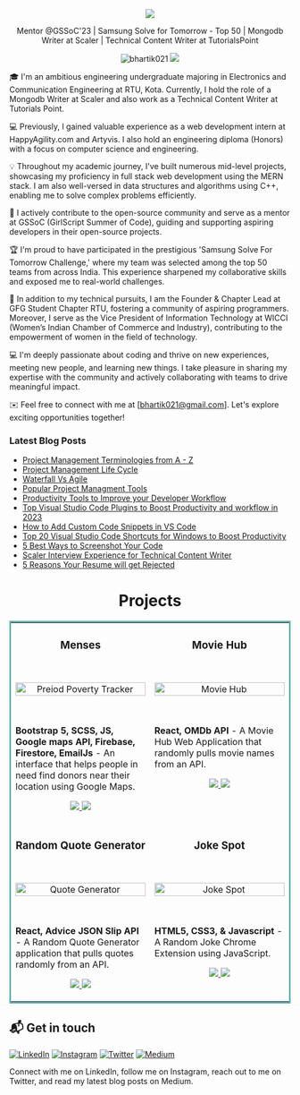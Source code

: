 <div align="center">
  <img src="https://readme-typing-svg.herokuapp.com?color=%236FDA44&size=32&center=true&vCenter=true&width=600&height=50&lines=Hi+👋,+I'm+Bharti;Web+Developer;Blogger"/>
</div>

<p align="center">
  Mentor @GSSoC'23 | Samsung Solve for Tomorrow - Top 50 | Mongodb Writer at Scaler | Technical Content Writer at TutorialsPoint
</p>

<p align="center">  
 <img src="https://komarev.com/ghpvc/?username=bhartik021&color=green" alt="bhartik021" />
 <img src="https://img.shields.io/github/followers/bhartik021?label=followers&style=social"/>
</p>

🎓 I'm an ambitious engineering undergraduate majoring in Electronics and Communication Engineering at RTU, Kota. Currently, I hold the role of a Mongodb Writer at Scaler and also work as a Technical Content Writer at Tutorials Point.

💻 Previously, I gained valuable experience as a web development intern at HappyAgility.com and Artyvis. I also hold an engineering diploma (Honors) with a focus on computer science and engineering.

💡 Throughout my academic journey, I've built numerous mid-level projects, showcasing my proficiency in full stack web development using the MERN stack. I am also well-versed in data structures and algorithms using C++, enabling me to solve complex problems efficiently.

🌟 I actively contribute to the open-source community and serve as a mentor at GSSoC (GirlScript Summer of Code), guiding and supporting aspiring developers in their open-source projects.

🏆 I'm proud to have participated in the prestigious 'Samsung Solve For Tomorrow Challenge,' where my team was selected among the top 50 teams from across India. This experience sharpened my collaborative skills and exposed me to real-world challenges.

🌟 In addition to my technical pursuits, I am the Founder & Chapter Lead at GFG Student Chapter RTU, fostering a community of aspiring programmers. Moreover, I serve as the Vice President of Information Technology at WICCI (Women’s Indian Chamber of Commerce and Industry), contributing to the empowerment of women in the field of technology.

💻 I'm deeply passionate about coding and thrive on new experiences, meeting new people, and learning new things. I take pleasure in sharing my expertise with the community and actively collaborating with teams to drive meaningful impact.

✉️ Feel free to connect with me at [bhartik021@gmail.com]. Let's explore exciting opportunities together!

### Latest Blog Posts

<!-- BLOG-POST-LIST:START -->
- [Project Management Terminologies from A - Z](https://medium.com/@bhartik021/project-management-terminologies-from-a-z-2af812215c00)
- [Project Management Life Cycle](https://medium.com/@bhartik021/project-management-life-cycle-776a07b02a79)
- [Waterfall Vs Agile](https://medium.com/@bhartik021/waterfall-vs-agile-b14c1766166f)
- [Popular Project Managment Tools](https://medium.com/@bhartik021/popular-project-managment-tools-b043da845a7f)
- [Productivity Tools to Improve your Developer Workflow](https://medium.com/@bhartik021/top-visual-studio-code-plugins-to-boost-productivity-and-workflow-in-2023-9871e00029e8)
- [Top Visual Studio Code Plugins to Boost Productivity and workflow in 2023](https://medium.com/@bhartik021/productivity-tools-to-improve-your-developer-workflow-ecf8e9e097b8)
- [How to Add Custom Code Snippets in VS Code](https://medium.com/@bhartik021/how-to-add-custom-code-snippets-in-vs-code-add-your-own-vs-code-snippets-6d37d70af24f)
- [Top 20 Visual Studio Code Shortcuts for Windows to Boost Productivity](https://medium.com/@bhartik021/top-20-visual-studio-code-shortcuts-for-windows-to-boost-productivity-231d18d2b1a3)
- [5 Best Ways to Screenshot Your Code](https://medium.com/@bhartik021/5-best-ways-to-screenshot-your-code-74459471a25f)
- [Scaler Interview Experience for Technical Content Writer](https://medium.com/@bhartik021/scaler-interview-experience-for-technical-content-writer-646b38394416)
- [5 Reasons Your Resume will get Rejected](https://medium.com/@bhartik021/5-reasons-your-resume-will-get-rejected-cc78993c1343)
<!-- BLOG-POST-LIST:END -->

<h1 align="center">Projects</h1>

<table bordercolor="#66b2b2">
  
  <tr>
    <td width="50%" valign="top">
      <h3 align="center">Menses</h3>
      <br />
      <p align="center">
        <a target="_blank" href="https://aniruddhasoni.github.io/Menses-Period-Poverty-Tracker/">
          <img src="https://user-images.githubusercontent.com/75694208/212275988-2022c78d-2ea0-4675-b402-8c86b11682ff.gif" width="100%" alt="Preiod Poverty Tracker"/>
        </a>
      </p>
      <br />
      <p><strong>Bootstrap 5, SCSS, JS, Google maps API, Firebase, Firestore, EmailJs</strong> - An interface that helps people in need find donors near their location using Google Maps.</p>
      <p align="center">
        <a href="https://github.com/AniruddhaSoni/Menses-Period-Poverty-Tracker" target="_blank">
          <img src="https://img.shields.io/static/v1?label=|&message=REPO&color=23555f&style=plastic&logo=github&logo-color=white"/>
        </a>  
        <a href="https://aniruddhasoni.github.io/Menses-Period-Poverty-Tracker/" target="_blank">
          <img src="https://img.shields.io/static/v1?label=|&message=WEBSITE&color=cdf998&style=plastic&logo=wordpress&logo-color=white"/>
        </a>
      </p>
    </td>
    <td width="50%" valign="top">
      <h3 align="center">Movie Hub</h3>
      <br />
      <p align="center">
        <a target="_blank" href="https://movie-hub-sepia.vercel.app/">
          <img src="https://user-images.githubusercontent.com/75694208/212264302-0c825ef9-8a87-47c6-8b1c-857ca18222c2.png" width="100%"  alt="Movie Hub"/>
        </a>
      </p>
      <br />
      <p><strong>React, OMDb API</strong> - A Movie Hub Web Application that randomly pulls movie names from an API.</p>
      <p align="center">
        <a href="https://github.com/bhartik021/movie-hub" target="_blank">
          <img src="https://img.shields.io/static/v1?label=|&message=REPO&color=23555f&style=plastic&logo=github&logo-color=white"/>
        </a>
        <a href="https://movie-hub-sepia.vercel.app/" target="_blank">
          <img src="https://img.shields.io/static/v1?label=|&message=WEBSITE&color=cdf998&style=plastic&logo=wordpress&logo-color=white"/>
        </a>
      </p>
    </td>
  </tr>
  
  <tr>
    <td width="50%" valign="top">
      <h3 align="center">Random Quote Generator</h3>
      <br />
      <p align="center">
        <a target="_blank" href="https://quote-generator-sage.vercel.app/">
          <img src="https://user-images.githubusercontent.com/75694208/212270828-5ed3f6bd-c509-4989-82e4-c5a6a87ebdd3.gif" width="100%" alt="Quote Generator"/>
        </a>
      </p>
      <br />
      <p><strong>React, Advice JSON Slip API</strong> - A Random Quote Generator application that pulls quotes randomly from an API.</p>
      <p align="center">
        <a href="https://github.com/CharlesCreativeContent/Portfolio2021" target="_blank">
          <img src="https://img.shields.io/static/v1?label=|&message=REPO&color=23555f&style=plastic&logo=github&logo-color=white"/>
        </a>
        <a href="https://quote-generator-sage.vercel.app/" target="_blank">
          <img src="https://img.shields.io/static/v1?label=|&message=WEBSITE&color=cdf998&style=plastic&logo=wordpress&logo-color=white"/>
        </a>
      </p>
    </td>
    <td width="50%" valign="top">
      <h3 align="center">Joke Spot</h3>
      <br />
      <p align="center">
        <a target="_blank" href="https://github.com/bhartik021/JokeSpot">
          <img src="https://user-images.githubusercontent.com/75694208/212271027-6387216b-8a7a-483a-ac93-081693eb3cf7.gif" width="100%" alt="Joke Spot"/>
        </a>
      </p>
      <br />
      <p><strong>HTML5, CSS3, & Javascript</strong> - A Random Joke Chrome Extension using JavaScript.</p>
      <p align="center">
        <a href="https://github.com/bhartik021/JokeSpot" target="_blank">
          <img src="https://img.shields.io/static/v1?label=|&message=REPO&color=23555f&style=plastic&logo=github&logo-color=white"/>
        </a>
        <a href="https://github.com/bhartik021/JokeSpot" target="_blank">
          <img src="https://img.shields.io/static/v1?label=|&message=WEBSITE&color=cdf998&style=plastic&logo=wordpress&logo-color=white"/>
        </a>
      </p>
    </td>
  </tr>
</table>

## 📬 Get in touch

[![LinkedIn](https://img.shields.io/badge/LinkedIn-Connect-blue?logo=linkedin&logoColor=white&style=flat-square)](https://www.linkedin.com/in/bhartik021/)
[![Instagram](https://img.shields.io/badge/Instagram-Follow-E4405F?logo=instagram&logoColor=white&style=flat-square)](https://www.instagram.com/bhartik021/)
[![Twitter](https://img.shields.io/badge/Twitter-Follow-blue?logo=twitter&logoColor=white&style=flat-square)](https://twitter.com/bhartik021)
[![Medium](https://img.shields.io/badge/Medium-Read-black?logo=medium&logoColor=white&style=flat-square)](https://medium.com/@bhartik021)

Connect with me on LinkedIn, follow me on Instagram, reach out to me on Twitter, and read my latest blog posts on Medium.


